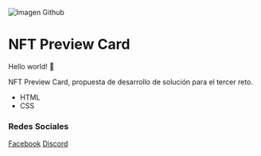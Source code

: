 ![Imagen Github](https://seeklogo.com/images/F/frontend-mentor-logo-DD85EFE0E9-seeklogo.com.png)


# NFT Preview Card


Hello world! 👾

NFT Preview Card, propuesta de desarrollo de solución para el tercer reto. 
- HTML
- CSS


### Redes Sociales

[Facebook](https://www.facebook.com/nosquodev/)
[Discord](https://discord.gg/pFUGDr3gtk)
